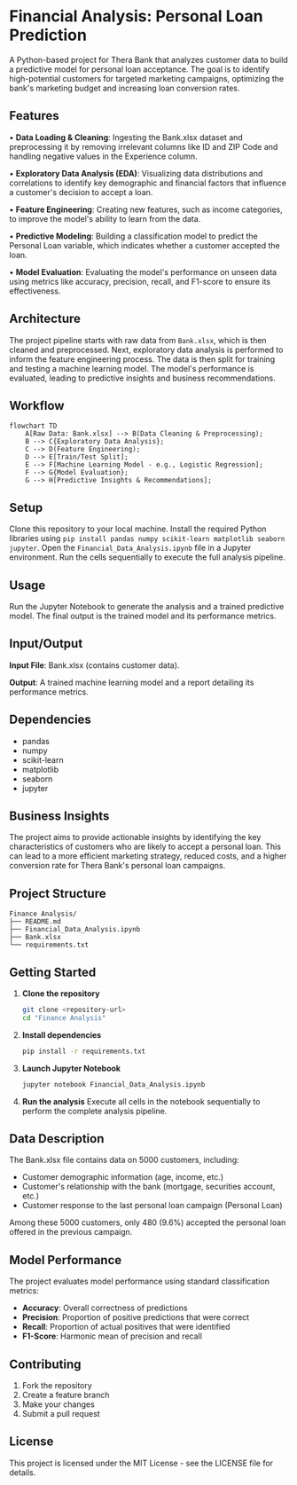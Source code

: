 # Financial Analysis: Personal Loan Prediction

A Python-based project for Thera Bank that analyzes customer data to build a predictive model for personal loan acceptance. The goal is to identify high-potential customers for targeted marketing campaigns, optimizing the bank's marketing budget and increasing loan conversion rates.

## Features

• **Data Loading & Cleaning**: Ingesting the Bank.xlsx dataset and preprocessing it by removing irrelevant columns like ID and ZIP Code and handling negative values in the Experience column.

• **Exploratory Data Analysis (EDA)**: Visualizing data distributions and correlations to identify key demographic and financial factors that influence a customer's decision to accept a loan.

• **Feature Engineering**: Creating new features, such as income categories, to improve the model's ability to learn from the data.

• **Predictive Modeling**: Building a classification model to predict the Personal Loan variable, which indicates whether a customer accepted the loan.

• **Model Evaluation**: Evaluating the model's performance on unseen data using metrics like accuracy, precision, recall, and F1-score to ensure its effectiveness.

## Architecture

The project pipeline starts with raw data from `Bank.xlsx`, which is then cleaned and preprocessed. Next, exploratory data analysis is performed to inform the feature engineering process. The data is then split for training and testing a machine learning model. The model's performance is evaluated, leading to predictive insights and business recommendations.

## Workflow

```mermaid
flowchart TD
    A[Raw Data: Bank.xlsx] --> B(Data Cleaning & Preprocessing);
    B --> C{Exploratory Data Analysis};
    C --> D(Feature Engineering);
    D --> E[Train/Test Split];
    E --> F[Machine Learning Model - e.g., Logistic Regression];
    F --> G{Model Evaluation};
    G --> H[Predictive Insights & Recommendations];
```

## Setup

Clone this repository to your local machine. Install the required Python libraries using `pip install pandas numpy scikit-learn matplotlib seaborn jupyter`. Open the `Financial_Data_Analysis.ipynb` file in a Jupyter environment. Run the cells sequentially to execute the full analysis pipeline.

## Usage

Run the Jupyter Notebook to generate the analysis and a trained predictive model. The final output is the trained model and its performance metrics.

## Input/Output

**Input File**: Bank.xlsx (contains customer data).

**Output**: A trained machine learning model and a report detailing its performance metrics.

## Dependencies

- pandas
- numpy
- scikit-learn
- matplotlib
- seaborn
- jupyter

## Business Insights

The project aims to provide actionable insights by identifying the key characteristics of customers who are likely to accept a personal loan. This can lead to a more efficient marketing strategy, reduced costs, and a higher conversion rate for Thera Bank's personal loan campaigns.

## Project Structure

```
Finance Analysis/
├── README.md
├── Financial_Data_Analysis.ipynb
├── Bank.xlsx
└── requirements.txt
```

## Getting Started

1. **Clone the repository**
   ```bash
   git clone <repository-url>
   cd "Finance Analysis"
   ```

2. **Install dependencies**
   ```bash
   pip install -r requirements.txt
   ```

3. **Launch Jupyter Notebook**
   ```bash
   jupyter notebook Financial_Data_Analysis.ipynb
   ```

4. **Run the analysis**
   Execute all cells in the notebook sequentially to perform the complete analysis pipeline.

## Data Description

The Bank.xlsx file contains data on 5000 customers, including:
- Customer demographic information (age, income, etc.)
- Customer's relationship with the bank (mortgage, securities account, etc.)
- Customer response to the last personal loan campaign (Personal Loan)

Among these 5000 customers, only 480 (9.6%) accepted the personal loan offered in the previous campaign.

## Model Performance

The project evaluates model performance using standard classification metrics:
- **Accuracy**: Overall correctness of predictions
- **Precision**: Proportion of positive predictions that were correct
- **Recall**: Proportion of actual positives that were identified
- **F1-Score**: Harmonic mean of precision and recall

## Contributing

1. Fork the repository
2. Create a feature branch
3. Make your changes
4. Submit a pull request

## License

This project is licensed under the MIT License - see the LICENSE file for details.